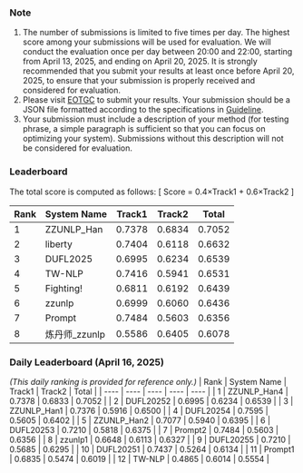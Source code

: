 ### Note
1. The number of submissions is limited to five times per day. The highest score among your submissions will be used for evaluation. We will conduct the evaluation once per day between 20:00 and 22:00, starting from April 13, 2025, and ending on April 20, 2025. It is strongly recommended that you submit your results at least once before April 20, 2025, to ensure that your submission is properly received and considered for evaluation.
2. Please visit [EOTGC](https://nlpcc2025eotgc.cubenlp.com) to submit your results. Your submission should be a JSON file formatted according to the specifications in [Guideline](https://github.com/cubenlp/EOTGC-2025NLPCC/blob/main/Task%20Guideline.md).
3. Your submission must include a description of your method (for testing phrase, a simple paragraph is sufficient so that you can focus on optimizing your system). Submissions without this description will not be considered for evaluation.

### Leaderboard
The total score is computed as follows:
\[ Score = 0.4×Track1 + 0.6×Track2 \]

| Rank | System Name | Track1 | Track2 | Total |
| ---- | ---- | ---- | ---- | ---- |
| 1 | ZZUNLP_Han | 0.7378 | 0.6834 | 0.7052 |
| 2 | liberty | 0.7404 | 0.6118 | 0.6632 |
| 3 | DUFL2025 | 0.6995 | 0.6234 | 0.6539 |
| 4 | TW-NLP | 0.7416 | 0.5941 | 0.6531 |
| 5 | Fighting! | 0.6811 | 0.6192 | 0.6439 |
| 6 | zzunlp | 0.6999 | 0.6060 | 0.6436 |
| 7 | Prompt | 0.7484 | 0.5603 | 0.6356 |
| 8 | 炼丹师_zzunlp | 0.5586 | 0.6405 | 0.6078 |

### Daily Leaderboard (April 16, 2025)
*(This daily ranking is provided for reference only.)*
| Rank | System Name | Track1 | Track2 | Total |
| ---- | ---- | ---- | ---- | ---- |
| 1 | ZZUNLP_Han4 | 0.7378 | 0.6833 | 0.7052 |
| 2 | DUFL20252 | 0.6995 | 0.6234 | 0.6539 |
| 3 | ZZUNLP_Han1 | 0.7376 | 0.5916 | 0.6500 |
| 4 | DUFL20254 | 0.7595 | 0.5605 | 0.6402 |
| 5 | ZZUNLP_Han2 | 0.7077 | 0.5940 | 0.6395 |
| 6 | DUFL20253 | 0.7210 | 0.5818 | 0.6375 |
| 7 | Prompt2 | 0.7484 | 0.5603 | 0.6356 |
| 8 | zzunlp1 | 0.6648 | 0.6113 | 0.6327 |
| 9 | DUFL20255 | 0.7210 | 0.5685 | 0.6295 |
| 10 | DUFL20251 | 0.7437 | 0.5264 | 0.6134 |
| 11 | Prompt1 | 0.6835 | 0.5474 | 0.6019 |
| 12 | TW-NLP | 0.4865 | 0.6014 | 0.5554 |